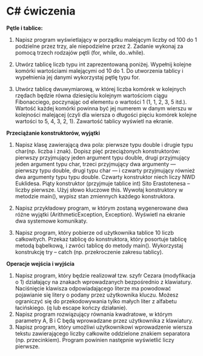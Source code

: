 # C# ćwiczenia

**Pętle i tablice:** <br/>
1. Napisz program wyświetlający w porządku malejącym liczby od 100 do 1 podzielne przez trzy, ale niepodzielne przez 2. Zadanie wykonaj za pomocą trzech rodzajów pętli (for, while, do..while). <br/>

2. Utwórz tablicę liczb typu int zaprezentowaną poniżej. Wypełnij kolejne komórki wartościami malejącymi od 10 do 1. Do utworzenia tablicy i wypełnienia jej danymi wykorzystaj pętlę typu for. <br/>

3. Utwórz tablicę dwuwymiarową, w której liczba komórek w kolejnych rzędach będzie równa dziesięciu kolejnym wartościom ciągu Fibonacciego, poczynając od elementu o wartości 1 (1, 1, 2, 3, 5 itd.). Wartość każdej komórki powinna być jej numerem w danym wierszu w kolejności malejącej (czyli dla wiersza o długości pięciu komórek kolejne wartości to 5, 4, 3, 2, 1). Zawartość tablicy wyświetl na ekranie.<br/>

**Przeciążanie konstruktorów, wyjątki** <br/>
1. Napisz klasę zawierającą dwa pola: pierwsze typu double i drugie typu char(np. liczba i znak). Dopisz pięć przeciążonych konstruktorów: pierwszy przyjmujący jeden argument typu double, drugi przyjmujący jeden argument typu char, trzeci przyjmujący dwa argumenty — pierwszy typu double, drugi typu char — i czwarty przyjmujący również dwa argumenty typu typu double. Czwarty konstruktor niech liczy NWD Euklidesa. Piąty konstruktor (przyjmuje tablice int) Sito Erastotenesa – liczby pierwsze. Użyj  słowo kluczowe this. Wywołaj konstruktory w metodzie main(), wypisz stan zmiennych każdego konstruktora.<br/>

2. Napisz przykładowy program, w którym zostaną wygenerowane dwa różne wyjątki (ArithmeticException, Exception). Wyświetl na ekranie dwa systemowe komunikaty.<br/>

3. Napisz program, który pobierze od użytkownika tablice 10 liczb całkowitych. Przekaz tablicę do konstruktora, który posortuje tablicę metodą bąbelkową, i zwróci tablicę do metody main(). Wykorzystaj konstrukcję try – catch (np. przekroczenie zakresu tablicy).<br/>

**Operacje wejścia i wyjścia**
1. Napisz program, który będzie realizował tzw. szyfr Cezara (modyfikacja o 1) działający na znakach wprowadzanych bezpośrednio z klawiatury. Naciśnięcie klawisza odpowiadającego literze ma powodować pojawianie się litery o podany przez użytkownika kluczu. Możesz ograniczyć się do przekodowywania tylko małych liter z alfabetu łacińskiego. (q lub escape kończy działanie).<br/>
2. Napisz program rozwiązujący równania kwadratowe, w którym parametry A, B i C będą wprowadzane przez użytkownika z klawiatury.<br/>
3. Napisz program, który umożliwi użytkownikowi wprowadzenie wiersza tekstu zawierającego liczby całkowite oddzielone znakiem separatora (np. przecinkiem). Program powinien następnie wyświetlić liczy pierwsze.<br/>
